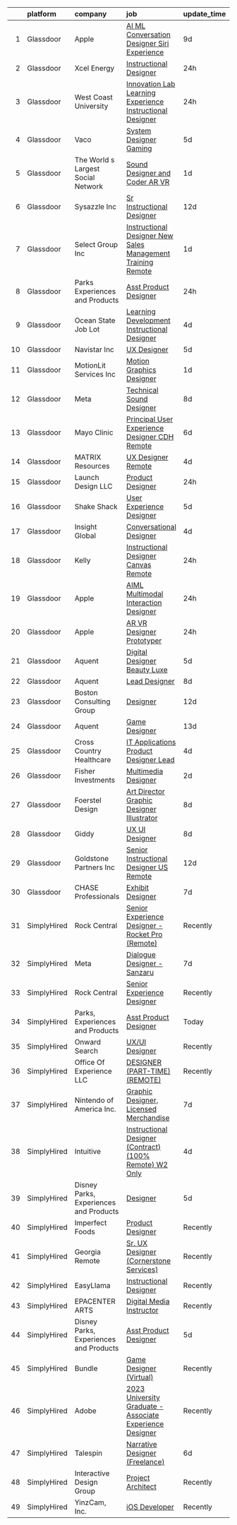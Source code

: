 

|    | platform    | company                                | job                                                                                                                                                                                                                                                                                                                                                                                                                                                                                                                                                                                                                                                                                                                                                                                                                                                                                                                                                                                                                                                                                                                                                                                                                                                                                                                                                                                                                                                                                                                                                                                           | update_time   | location            |
|---:|:------------|:---------------------------------------|:----------------------------------------------------------------------------------------------------------------------------------------------------------------------------------------------------------------------------------------------------------------------------------------------------------------------------------------------------------------------------------------------------------------------------------------------------------------------------------------------------------------------------------------------------------------------------------------------------------------------------------------------------------------------------------------------------------------------------------------------------------------------------------------------------------------------------------------------------------------------------------------------------------------------------------------------------------------------------------------------------------------------------------------------------------------------------------------------------------------------------------------------------------------------------------------------------------------------------------------------------------------------------------------------------------------------------------------------------------------------------------------------------------------------------------------------------------------------------------------------------------------------------------------------------------------------------------------------|:--------------|:--------------------|
|  1 | Glassdoor   | Apple                                  | [AI ML Conversation Designer  Siri Experience](https://www.glassdoor.com/partner/jobListing.htm?pos=119&ao=1110586&s=58&guid=0000018316d6555b9a3a21767c3c5538&src=GD_JOB_AD&t=SR&vt=w&cs=1_594a75a1&cb=1662535489243&jobListingId=1008098776139&cpc=654405A9B1E0A9F5&jrtk=3-0-1gcbdclc0k6dr801-1gcbdclchi7n3800-a14395d4e680b9ff--6NYlbfkN0BvKrLyj5gPmtZO9T8euul8TCxuuKNOtzRJOomxnwSEodTz2Bc-sPZlt2Zgji_QUXH1rdkG-dODt4afCFV-6QEdttvCCxJtH-S0s3v-arsvjPItSq84BUozZdsHkMESnK7VkUarz9NqbrMsSK6R5HWrGXBalbD1TWMglXLzMAVda6-NwWHXXTbd-Aaj6HTqri9sgcksP2DEIj2OLsLeEFbeYT2S9hGztmr65GtkGU0K1azqKbTUONKiq3Isv3GoBBBvSX0Loo7W433hu77dPGrjnVgm096KilLzybOVeCe5po__nuuAoCxWyAzvHybnA4eAoUY5A1u1P7d4izEcUshB1CFHylFVm5cRQNVSS-13_InH9WLG2imLpcfSZwO4Q5YOCYEdramoHXPikWyk0muCz9XD57TeL4UUVR_nufBG351PAi-dcUvd29IVpH3OFeYBLpAPl_jf7DkqZQjucF4NFaS99s5I60nf49uF1ZotQ8HGyOjEjvhfxw9kVB9uV4qP0-VsAojWOIRD8C3Z8c2A0gwQUYKeVIAmIJC_DdDp5q7fX3S0GH9z429qfrnimkdi9sC7G4ojIrz_snvEfOjlbQmbv5Tk0pBrDx-gTI-rEM-Kdnybcp85h9M1D8G9G3GXKaU89IsvNcYE7dE95cj8lmOKPX01VQAylCWwhzveyIS_J5UF_kP0_LKN1BLcvJwVAD7wrKcSnkeOZZpgmA5QiDqhrENjt4IyDN71GG_cszd30VCmJozCWlH-iMbNL1Dl5tyK2zE6IYsCjKmNA6VdMEQ83UMroto9_yJLPRj78Q0dWl7MKd1wC3kjE3k_7IEYJOhRigBISDLR1DE1v5bnxrTB0DD5KHYUAkB3MPc3g5evJ-YjFtJ2qqyeT9CR1ck9W31B0TkI9H94SB6SF8cLIie0gb6fb_tLV3cnJD6ZZJS7W5A40FIy2_3cLerQl7s7uVALwhYddjjT0dd0TUvrVWl4T9K03RA%3D)                                                                                                                                                                                                              | 9d            | Cupertino, CA       |
|  2 | Glassdoor   | Xcel Energy                            | [Instructional Designer](https://www.glassdoor.com/partner/jobListing.htm?pos=103&ao=1110586&s=58&guid=0000018316d6555b9a3a21767c3c5538&src=GD_JOB_AD&t=SR&vt=w&cs=1_40ba5b07&cb=1662535489241&jobListingId=1008121554626&cpc=71D4EE06E32D485A&jrtk=3-0-1gcbdclc0k6dr801-1gcbdclchi7n3800-6333e8220acdd374--6NYlbfkN0B-1D-e_ZYujhNkNlYyaLjJ6FcVQ233icvY0YU3o2VnplwYKKdLer6igUsC2PaWrJPGyVJ0hMpvxsCz7i3y_CDtV-M2uuA-cA_Dh0EY74z-dPhD4n3Gm4srnHtg7Pr-InUN8Gur-68UFzJVsqZ_z4zWZjrqIkD9JSsuinftoTRme8kHd9RqKci4ZADcHH4lK2I-En0P-5lN_lkxviNggcqctSAA9L87NeiE4Ys9L7J8fa8ysMRTdvL8MH9zx3GL0Fr6zOkaJM3762g_MwuX6IskauW__Vap05XgXAykBukV4k43CX1jQ-sOe1rbxlpdY4fSfmR49I1z6T2UZHFeXRq2FKkD7PR_eQ02FdRN6HcKzJvCTgnjJkho5ZlMmE85pd4a1Pt_-qWRCCR7fllKJ5gs1gZVhcO8QOblpMghGWWPTGlD-eiPppfFc5Ta_1sWPBjxcZLUjBe3WC9IogOb3xKQoIm96BvTPEhMTRUhf_3BmLgGne3DogAxT2A_uWBXikdTKCKBAQIWF-EqP8GtHbH2PfIf9U8oKXjH4wdBgKLL6cTWG9gG54MtPWTj0ffKuMLcPXUp9mYRSYtvVSJZF74AY4gDwXFK8g93FtX-djBzkQ%3D%3D)                                                                                                                                                                                                                                                                                                                                                                                                                                                                                                                                                                                                                      | 24h           | Denver, CO          |
|  3 | Glassdoor   | West Coast University                  | [Innovation Lab Learning Experience Instructional Designer](https://www.glassdoor.com/partner/jobListing.htm?pos=121&ao=1110586&s=58&guid=0000018316d6555b9a3a21767c3c5538&src=GD_JOB_AD&t=SR&vt=w&cs=1_3cc8e240&cb=1662535489243&jobListingId=1008120591499&cpc=C4A69CCDBB3B9599&jrtk=3-0-1gcbdclc0k6dr801-1gcbdclchi7n3800-7314ac5d3ce86950--6NYlbfkN0BQIl4QzXBPvhmhYBxy0zGrOX0NBriyOPqUn7d938tcqDh1z1FM8bvsB7no6z3w-Z00bE5Y7F0roAVkodRaAdPMmQclAWhvxLy1-L13bR3wT2-S1yJ6Kec250LCRTVucHYvlXHP51rmKOJM3ALXFUB7V6vsnfsDoNE02JZtvMj4g2-FhNx_49PNmorl1-hAORhPQQfsyPjYSPluUDU49aIQTkoZvXiyvxA8OZRzpKtbVyswRIhVbz9OJr_s60XSX4rzSSeM2oSEpniCrf_7yuR3XTpYLVQBIwvdJHHo58WuqkZfm20EJd9YHPbQs73G9jOyx83MS0D3bCg4lHSWpmQn0OkOgZU_W-G9lRbZ9omaSAF3Udmq_RcIOjTeUTLhQTCFeGGpLNdCPvYSKAC8jv71J9ZlsEG57NXExuK7YSMLGoqVViS8Nvwj)                                                                                                                                                                                                                                                                                                                                                                                                                                                                                                                                                                                                                                                                                                                                                                               | 24h           | Irvine, CA          |
|  4 | Glassdoor   | Vaco                                   | [System Designer  Gaming](https://www.glassdoor.com/partner/jobListing.htm?pos=127&ao=1110586&s=58&guid=0000018316d6555b9a3a21767c3c5538&src=GD_JOB_AD&t=SR&vt=w&ea=1&cs=1_18cb8ca3&cb=1662535489244&jobListingId=1008110168654&cpc=334ABAF5D42DC775&jrtk=3-0-1gcbdclc0k6dr801-1gcbdclchi7n3800-1418fff10eaba24e--6NYlbfkN0D_sybMACCpf9B-677oK5j6rPldVB6BlrVvFjO_o-GJZbzuF-qh4PxErFUqfUsv_6txMq4qO4BF59x5OmmMqWBq2eMsQXzcbwuDv4advwF3gy-ueN0P2coOBG7i_TS-t2iXgGBrt8G5EfCtWuwRTcokAON6i8sx_EwdBREiOyTbx-vIBsTyCyzcNVe9O9SFQTnFwNm2A5HDMFdIYJkmWEjqsacwuLGRyDGGvfRtPHFfTkEm69syRg0al0kAqqvTFFh0ddbvtUj-NLAU4NbYVcc9LtUCKm9JRFqqED-NOFbPPXio0wu8PogPJBxrHYcCsaTZsTLbcrrR7ApGzfY8TFeJCBQbyxIO4NuqMFEJqZxSaf1BrHTeRuMXkw0xGO0Sx6mvebYBCa6EcIj9b4a85bWdSjHbMntxTJlmkfpG-8yVI6yf1H6oz9JfuDRZ6O1O-nBgjMhH2-TXIU5wj-sCxra7haLvjbm-HlU1Nk6n_Q2z2D2r5puIyEO3l2m5XjEijrZ3Rw49IiBmJMF34Dtp4njfy-IP5kZO80_X4ULj12UFFA%3D%3D)                                                                                                                                                                                                                                                                                                                                                                                                                                                                                                                                                                                                                                                                                | 5d            | Los Angeles, CA     |
|  5 | Glassdoor   | The World s Largest Social Network     | [Sound Designer and Coder  AR VR ](https://www.glassdoor.com/partner/jobListing.htm?pos=118&ao=1110586&s=58&guid=0000018316d6555b9a3a21767c3c5538&src=GD_JOB_AD&t=SR&vt=w&ea=1&cs=1_b49f494d&cb=1662535489243&jobListingId=1008119621941&cpc=45DC3EB807283E85&jrtk=3-0-1gcbdclc0k6dr801-1gcbdclchi7n3800-97b6198ac52fb9a4--6NYlbfkN0DSgjPPcnEdvoK3uuxfISLALE6pB1FR7YSHOr_tSg5_QGIhoz_2VqUepdcKLBLI_zSAkyoPLr8SW9jKLGmRQkwVgJvvcVjvyLqREgaKXoyKtN4Qkdnb9RoqlmNTkUiIqjS6ZLx8_S04r_bTGg39A2jPR4tTA0k_i-BdKVA80t5MY-C1q25rzW84WT1m3GeMqeich8FXMW3xkBHB_EVHI1XeRkBQlVR_3ILXBlIcDKFS8EwTWQXaiEEtM0LZW6eS35jk_SXo2M66dxXg1QYnICpANHLy_hGI837Gey51hkNYvWZ1CEh4nFXoyqStygfLCm1vHPTIfy7-2w4u4-LvNFCNXfON4t1EHv9hzavn8OZQgf6TBkQJLFILBvT26cJ9pV4rTW_x_DJcOExMAyZlyQVgqjdW7QM_QdQv8kU1EJM5Ke3mMF-lfQrLExdtzqaD7zRtTGUOht9c_QST_tJyuOQPp8BSk5oy6_rSjYJPgEkRbtPkTror6w4WWjH_zFccf9P-7itOn5KXf8fN1C7Yt-FWBNRnwzYijRTY4aLTtJtMwxhGr3XVGXkOzVi9zJIWWKSf9JFrxyG2_1YwLAY7ckl_3EZd5J84fqM%3D)                                                                                                                                                                                                                                                                                                                                                                                                                                                                                                                                                                                                                     | 1d            | Los Angeles, CA     |
|  6 | Glassdoor   | Sysazzle Inc                           | [Sr  Instructional Designer](https://www.glassdoor.com/partner/jobListing.htm?pos=123&ao=1110586&s=58&guid=0000018316d6555b9a3a21767c3c5538&src=GD_JOB_AD&t=SR&vt=w&ea=1&cs=1_3cffdeac&cb=1662535489244&jobListingId=1008094371868&cpc=2CAED5C921A5F994&jrtk=3-0-1gcbdclc0k6dr801-1gcbdclchi7n3800-d1e30eb564645d32--6NYlbfkN0BHmuOUQiGxZlIboXRCrnOB1bk0QkSGbGX7yxzhgRysNhglpeekY3X1wDa7BzirfJIE-XZI96pT4vsCDo_PwVhCrQa8H_dn6HuGc3dI6Au5lFOBOQnw88rRufmRln1Uzxma7VZhtrwMd6uMTKFJi1s8KhsbQhyj9AFtzXfcqHMAkMfzRW14V10xerNyCpWVtNw3rhFZnZ1sDCb9pjCxpMO-C849WdLAUJ9hU7QsF3fjb7QMUpthqaGs-I5wrxLegw7JsuNGo5-3On2B_IZ9gf8iIoZCvFaMyFOkQpp4R3xUzbyBXhW4lEM5I6xEmCOunmZW7jgchXBdBsxh3_K6tXMbtP4WiHHOaAIdQWC-GWNjkB-UGIGiE2-zRmMLEX01OvdtZnUQc2oDUDdboDPyp9NGgfHtKqrN3AEJqr1bdM9PCy6unqqU98d1U23qkEqBryRftXNQpYcl5DNlduPY8oPpLsiXuNQ3NZ1WYsJF_V1H42g2cXK_4TUhSmJGdDfvCzQ%3D)                                                                                                                                                                                                                                                                                                                                                                                                                                                                                                                                                                                                                                                                                                                           | 12d           | Remote              |
|  7 | Glassdoor   | Select Group Inc                       | [Instructional Designer  New Sales Management Training     Remote](https://www.glassdoor.com/partner/jobListing.htm?pos=126&ao=1110586&s=58&guid=0000018316d6555b9a3a21767c3c5538&src=GD_JOB_AD&t=SR&vt=w&ea=1&cs=1_5216f692&cb=1662535489244&jobListingId=1008118622768&cpc=FB7E4A1762AE5BEC&jrtk=3-0-1gcbdclc0k6dr801-1gcbdclchi7n3800-327537d9275547d8--6NYlbfkN0Bcn-ADAbRvyrq3DH3YqD1gQOSfU_zTPvvfh0XXiz3pBAa41gXbEVBKQgVaXyt5edLcCIfZ2RTGNXRAVg8ky04hjxRgqcViDs35t_4SSyLvCcua5doAZf3RdQJ_2l7jY5u8o0jWwYgvj08c468uMhsIJq1tkyRLRAxetr35n4fHbtNJZ9tYvhL1bYjR5ewjq3HQuTjrOy1sS-KC5xuRPKoFNV12MXPP93eFYcQi8oKipNRAitdeJrjyog_0EFFeK12GAmwxc2tPcJT9169mUkudCAwyaTCXjQlDlbjkvRxFQjs1rpN-Ivw73nmjnZKem66Yqtoj7AVRq4Qw_pVJ1uxwdunmmK2QkTbDFDiyrJqvCQ5ORrmLejebdeWRZ4oOV-nQdjCLg2NzoW-6_eTXXyglckHYBd1AZ1x64bkcytrAndbne67Df5-dD6CJcWQYmnOyygPYMD2-NecHydfZbjeBdnxc8eCeGzfcJXL69_RxOz9lahX7sMHViszTCk5nAbF7JtnnBM9Xf2RIXdoGkdWC)                                                                                                                                                                                                                                                                                                                                                                                                                                                                                                                                                                                                                                                                   | 1d            | White Plains, NY    |
|  8 | Glassdoor   | Parks  Experiences and Products        | [Asst Product Designer](https://www.glassdoor.com/partner/jobListing.htm?pos=104&ao=1110586&s=58&guid=0000018316d6555b9a3a21767c3c5538&src=GD_JOB_AD&t=SR&vt=w&cs=1_052ea216&cb=1662535489241&jobListingId=1008122086065&cpc=2F9DD8B511C89582&jrtk=3-0-1gcbdclc0k6dr801-1gcbdclchi7n3800-ac420bf884840260--6NYlbfkN0DAFTyt7pbDCC2JPO79CSdi1dIb81yjczP5qsKcZIxgiRd1qisRd4re16D_VG3-wzVqh2lRStIe5_1xT0BALLkKh_WHUTYsqBgM6DEVjky1jVC5H2d6bC4bgv5WOlVuoMuRHRO-FvwCHmLvo3mI0pyyaD8HYkOTUS_4z5t0NOJXgJ1WBa25JLZRCL9bbTPMdkzdKzfrz7yHkniVYXfrturbZEwXuG2LtqEkScC7bP-3FqjB1zvtZhK9DReeSrphQ3g9CJ65sSanqXh7Lh4kJ4TpWJmlU0y1w_Wt9nUPc8jlK3uZkxKg6AtDjKBYt5D4UPUtfhcWUkHqwvm5ixu6RHed5T9guQ-wSTB6Glt6n4xRX0zQKqt20uMDsIoFE4p3AOdW-cNnwmx-OK-14lmxO_FQhpAJsXaNoQ9Sbl0aZFkDnR0Mr4cD9p6B)                                                                                                                                                                                                                                                                                                                                                                                                                                                                                                                                                                                                                                                                                                                                                                                                                   | 24h           | Kissimmee, FL       |
|  9 | Glassdoor   | Ocean State Job Lot                    | [Learning   Development Instructional Designer](https://www.glassdoor.com/partner/jobListing.htm?pos=117&ao=1110586&s=58&guid=0000018316d6555b9a3a21767c3c5538&src=GD_JOB_AD&t=SR&vt=w&cs=1_d17d2ebf&cb=1662535489243&jobListingId=1008114081982&cpc=C891152315FA1AD8&jrtk=3-0-1gcbdclc0k6dr801-1gcbdclchi7n3800-5676d47181eb129c--6NYlbfkN0AFAO3oMA2ubIizZZGzB656SCzmT4-qKRsQ6Q2U297Z1DjI7LKy4pjabDjaCkqI4Tbs_IwgaDoLMHDc9ciWHS0rHcPNH6vJXMPNWz7gSAXJTWXNX7NarBV4hmXWsewOCMuhz9aun2AeC3TVMxjJPwZ1mP-i1OtTlgCmK0NMlMKYBmpdAJHtFepOjTYPP1OKMIS75FtjvYL2wMcoVmVLi3JqBHaSW3Ol3HgdK2FCq-xWo6Y_6GrS5QC-cpgaLfvmC8FRgLImqb2lUI4oIbTzoHnXxVY9YqRwFaPdgzO6oTai3ae905I2sazvbL9KH6wmTrTE0kYTntopV1Zcs2G0YJsc0oEWNN4qnbDa2ihfvG6U3SvGOWww6WGAcG-QgbIh3fxrI0D03xaj-548RXrjBcZHWdSc5LJyCX9KKvX_F65G6DXkKpMeF5NWEqsCmt_0iYsm15ZqlfL2FtbSoNMhpugguLeyu4KdlwsiVC6ZdVE3-nbUd10Z6MPdw57V-HpAKDGSifYoe8HeiJZF6ynxlLF8BsYFGSTVQj6QvWZeixq5FYUGaSROjZhEW1zhDxRYRcUk0UxmiTbZFCJCmdQSFmtpkdymU7oeNUv1JB8Z5WMPLdktw5goB_MEk_mtKZZO5neOchQQShMfrLRjKyk05-FCjxNgB81cR3Q%3D)                                                                                                                                                                                                                                                                                                                                                                                                                                                                                                                                             | 4d            | North Kingstown, RI |
| 10 | Glassdoor   | Navistar  Inc                          | [UX Designer](https://www.glassdoor.com/partner/jobListing.htm?pos=114&ao=1110586&s=58&guid=0000018316d6555b9a3a21767c3c5538&src=GD_JOB_AD&t=SR&vt=w&cs=1_bf0e32e8&cb=1662535489242&jobListingId=1008109657234&cpc=D2F1DE17EE1F43B9&jrtk=3-0-1gcbdclc0k6dr801-1gcbdclchi7n3800-c03e3d61d62ddb2e--6NYlbfkN0AKaw8O8HtsTpjEdZ8TD4sRoCQOMb8M-nU-vU3s0gcF0r3-yfGCd4qXtRpKh7pLIDIM_WGHspAbEH7Mm-DXOvseaNDbhboO7HxJY1x0-N-IbXp-gm6-_pBopNgxhFLiAEmGTaW3dCXraLD4_5OAFLHz5MDSqZ_FULqBuWoohxZw04tAZFDJEYFd9Z8NOZnBblnhV_hmXB1Fk-LmuptOD5VlkErZtjqJcFN_XE82S9MbWp_dtgSgKyFBmmZR2SK-nOFs4_s2tjq5rSbORz46G83HYi3aRZuflkiye3S5pvehgWLzBI5WNy5S8FP8_rXohA5plFqy3lEeeMbcMCphjO3wxB9iuUstF37gAvv6XhReEkVKcSqK5m4MYpjg7q_R_dGCbPbSTaISrJydWE0JBUx9yk1OYcxBcysrVECASplLwRBm5cyDmpS-ldFh5ARdmpTAXfO_3G9686TcvDcvFa723KEDtv2ZVQiwuj5xXkfsmNyRLo-RIUhVLi3OwlPlDssSGykqwJRhZYWXEbKC8FDeeUVTzZffQJoGRYa8xF8YLyBJvSo1Ip7rnDDyHFKDQ-Amg_8uoMGdlpcnijvPbTwA07Uylcc-oVj1aPoz1Xs9Sr-tVrATG5r4Ca_sY12bChszGV-q8B77NW2yUP8jXgYx5-WMP8wrQMvqZdH_1jQ6p1G0Ysb7NXU_qaX3tt3HO5pFLxokYc80kRZLWIYRRz06)                                                                                                                                                                                                                                                                                                                                                                                                                                                                                                                             | 5d            | Lisle, IL           |
| 11 | Glassdoor   | MotionLit Services Inc                 | [Motion Graphics Designer](https://www.glassdoor.com/partner/jobListing.htm?pos=113&ao=1110586&s=58&guid=0000018316d6555b9a3a21767c3c5538&src=GD_JOB_AD&t=SR&vt=w&ea=1&cs=1_63f02f71&cb=1662535489242&jobListingId=1008118834915&cpc=26740BCDE5E48596&jrtk=3-0-1gcbdclc0k6dr801-1gcbdclchi7n3800-7e2b2005b4934422--6NYlbfkN0BxZ_fTHDykBT8bkyaW_nA86bNyNWonFLhpBkGzLq216VBtLMhqdqV6QnhSB4zcIGHIAHqXQZGubJ2IzJVab5JqN6RACrqXzb19SK4kqbvukQlxo0bZfeE0GOj3lSMcX7igfUmKOc35E5nOcr1UxhRr9nWxwlYrEW45htMnz26t4oyRujYt6x10zrsBG62W09Ee3xqgtClhU10nc_IaDjFJwXjYkJK6_Dr5d-vsukn0t1by_j341x__-M8acZhGK95SP32uHzdbU1oXpL1k-Xt5pIUcGQEB8dh-xWYJ_D-d-UMRZ8R-ygJIAqEWQ9o1nHLAlOb_os25T2DbDaeVRIbXgx7lbNfxSAzcELe0Hqytofh2Ry6ncJTQ0X4F7UjOLbsjom6g0UEtOiQ-AC8VukUrdF5q13eTvV5FRymlj015880nXJmnB_wv8bvJ9Yh5SyAhYMdATw5e7xKV-ReRoxr49N8_uX5G2GKG3lOsgG4xn1OVv-dRuqZ0aPpHh6CKTV4%3D)                                                                                                                                                                                                                                                                                                                                                                                                                                                                                                                                                                                                                                                                                                                             | 1d            | Remote              |
| 12 | Glassdoor   | Meta                                   | [Technical Sound Designer](https://www.glassdoor.com/partner/jobListing.htm?pos=111&ao=1110586&s=58&guid=0000018316d6555b9a3a21767c3c5538&src=GD_JOB_AD&t=SR&vt=w&cs=1_d0a44e07&cb=1662535489242&jobListingId=1008102577905&cpc=4F748F1840550ABC&jrtk=3-0-1gcbdclc0k6dr801-1gcbdclchi7n3800-43ee8e8957f197b7--6NYlbfkN0DYl4UJW4r1Vl7FEn6T9F-rD9lpC-0oMJVSiWjK_MGUd8e8cHXcpv6KPyjLHZEfqkWRCwULr6X75ieJARrAKqgWzisG7J3CWnOtR8MXVg9h6RHVQw8LxsUXbtRHyQGBkIiZRs1E6q1KlzilZzbDkEbl4cSfOYHD8WJrsx4Oe5zq0efzKGC4tT9j4LIwYr4PYn5NjV4YGU46WtIG1s7UsqsxnWyowgghBIZrATXVqRLpajkUpMGqtW8hZhUVLP5AqfkDHZVWmvhOBTXV8Y0OlvAsxo5SujHniE3WhNJMDWIWvvRzjKR5h9LLBRh64LEPh5xg74VZ7TbwsM_iZgKktcefrlxnAqESQAKXZKqMDFbAiUyLm_uviEYLS_Yp9-suvkyBW-saf9ACyHQcYUUjC5YKPs2z5mBk2Aetsy2VSKgbw9aN-duPhUnn9Px0AwyjbYXCv50KhDkRYdC6aaFrCuLTqjShAXvGtkhih4WKML6UXKEXnb4pmCbKT9cHXP1mNytvXkB-uCHJntGKCLkd2qR3VLWllPVTV2Krp4z_eFA_dNvMb3YmuakFMxfBcu0dIFI1PePTohgcu3_k_Xzpke1fh4PNA5V14_FeqkXWYws4m9Ucc5UDlf9VlUydniW1YdL8tCQPsaWNXgaUq6Die0gsPIcdnUytuqLGJN2Si6Qms69K0JDfYjnZmboiIAolThHeaDYpmrv69eFQDvE0ydbB_fiV--7wr7OvY5NUvYqrJsToTkKgXxjzChl8jhmq9jLbAYpbwFr6CDzx9RaARvRvAWdvcr0biygg67qMmx02Sky_p9ok2oDF-0vAxPqaoLwQjTH3lbbROhaTZxDq8UzLad5rtUdyFe-vgaZXQRECrE2rUNvqxmP1uSDthf0MXDCJBOZ_Rq3J7EOvUVSIp0sr_YCschQGZH6_KJDlsc6QE4egmF-tSfEzQBLd8ctmL2NhzYXAu9IdDqVIQbI1UhGIZA74kR-WB3y_PnD9KAjHx1OKfQ5yRkJqlMoCUc8qtbzpAdhqiZcIegkaTEperDARiFZ5etXn80M1UA7DohpRZn92fwRKeY7Z0v-rZ7t9vKs%3D)                                                                                                                                  | 8d            | Remote              |
| 13 | Glassdoor   | Mayo Clinic                            | [Principal User Experience Designer   CDH   Remote](https://www.glassdoor.com/partner/jobListing.htm?pos=112&ao=1110586&s=58&guid=0000018316d6555b9a3a21767c3c5538&src=GD_JOB_AD&t=SR&vt=w&cs=1_b97faaac&cb=1662535489242&jobListingId=1008105532992&cpc=0C139D4CAD5A6DB2&jrtk=3-0-1gcbdclc0k6dr801-1gcbdclchi7n3800-722971a95f8cccaf--6NYlbfkN0DAEceP-M7Shj5_gfKRzkCBllP1lnjH5WM5gyIsLK1tG5I7LeeaiVBc2NmkugE2pFB8AvnYv6INl6VpgY7YQrX7ccsZTDO2vHEKWGkOiJVjpdEpk0qVXM2_Md517QauaH1F_ZoauYafTgy16GdFf2W1fhRuqKiIflxNTxErnC6o-O-c9OFZug4nJGEEy4VSh5WSlry6M48EvvuKQF5KmvGzJYRv7W_6q5nnzPntlUI3gcbvY87tvlxa6NRamfrA1vaMzptAlw30RiuG7clEhXwKMw2r-WehIBkcQkD6UzGMzg8c2pG8UC1gffLswzEf2w_MeCy9wvbk8nCZ91XvRRTs9PkoXh9fXhKOXrc8AMabKVuTZO2-H49gq-3akuEZXvB36ULXVyn-YdSlh5siEbeImoq48Nhk52H2h_KfFE3Y11oEQyJHVUikLDDFLz5epobCMmdgcY4L0g%3D%3D)                                                                                                                                                                                                                                                                                                                                                                                                                                                                                                                                                                                                                                                                                                                                                           | 6d            | Jacksonville, FL    |
| 14 | Glassdoor   | MATRIX Resources                       | [UX Designer  Remote ](https://www.glassdoor.com/partner/jobListing.htm?pos=130&ao=1110586&s=58&guid=0000018316d6555b9a3a21767c3c5538&src=GD_JOB_AD&t=SR&vt=w&ea=1&cs=1_e4d5f8b0&cb=1662535489244&jobListingId=1008114156930&cpc=8795CF9063CD573D&jrtk=3-0-1gcbdclc0k6dr801-1gcbdclchi7n3800-1acb59e05500209f--6NYlbfkN0De5ppvndiyxA0pMSLQzOe_j9Mra0KF_8EhxTxOKXtZIfhM20E97mGJJkld1Jz77JEq1fQtsCFRdJQ9Rf0H8e1jmjFQdWz8Hf65nTK4GbH1MNF7Fs41-ca5mlZLwuRa05NDJ-njNrgAST_k9O6k6nENNUJX_-5Q3bwT9_QkWXeT8am7ldsykCR5F2L4WuMH_MBMp5LYe5B5_6L--sPfGHU8zJ8e7C8r04smDjnyc59A8e105aTxJ7CroeyW5VbWq4yhOz6j4B_6CqfaJ3gxbJjeSc7IyhSTgQpHYoXFsB6f503-BFKnEy5pc0rUjSNWg27YKRC_yWJa-RmrM79doHGKBz8gWw13BuxYSkh8X7hoG4t8y82DdgoPOtogxC9Jt30wHprdtxYr-GpdtQRjhhfsCAOMdBUXqHEgb0xxsBlIeUcgwyhzWDVW1XuD3RYgvErU7nf46DUq-fJbhY9uDPrw1tVYm2y4FZU3Jt0uQs35nm4GF0qWBPGA9NQtLOhNCNAZR-eOGaYKioHMfNQgdw5D_ILNU2yRiCHJEsSnWVUV3Q%3D%3D)                                                                                                                                                                                                                                                                                                                                                                                                                                                                                                                                                                                                                                                                                   | 4d            | Tampa, FL           |
| 15 | Glassdoor   | Launch Design LLC                      | [Product Designer](https://www.glassdoor.com/partner/jobListing.htm?pos=102&ao=1110586&s=58&guid=0000018316d6555b9a3a21767c3c5538&src=GD_JOB_AD&t=SR&vt=w&ea=1&cs=1_22a6623b&cb=1662535489241&jobListingId=1008120876164&cpc=883DC43018083D9A&jrtk=3-0-1gcbdclc0k6dr801-1gcbdclchi7n3800-d03dc8071340b52d--6NYlbfkN0A4j-hCyzQryILAnUuiEg4wO0W5i5Cmr1cKLggF1attzsWLwnQvZ4tdWPYGMcq1Eeifn2UryBVUGEPnMP-yl0lwyn4RBh70Ko_oGxb34YHNRl-YvuMXKArdTJ5wZ91g36JLtz-vAk0rApwJHShUVTKAxW6K4LGntifZ1gQMvcXRPWNaeI1FdipAcKpvwQbtwtIAgdXeq3KFtnb4v5n-F9LwnuF1xKfuKLJvvEc0wRp_5E2z0NBNxdQ9fppTQuGaYb4EzbvjSVhElDsT2IMvnld9DrwveVuug-Qla6IOXc1tisydeKvswhobw0_nuQubzAPquwGbNuIHWGI11z33bm_xv_b8SD5jfSp0LY7A9peHG_koQGpH-BQd1Pv2xAB4sKQpUKZGcVHG6w0HNYzSVqfzUaRxWXo-fof14j97uOIF2lavcR4FwzrFvH63pPMOzs8m4N8yzf9rb9JF9rkEatxxNu1xCV9xmrO6Y9W2IHvroRGAC_kqmZYJdDTb95dRIAQ4MAlubMW4-DsTOCsQaSmW)                                                                                                                                                                                                                                                                                                                                                                                                                                                                                                                                                                                                                                                                                                                   | 24h           | Remote              |
| 16 | Glassdoor   | Shake Shack                            | [User Experience Designer](https://www.glassdoor.com/partner/jobListing.htm?pos=108&ao=1110586&s=58&guid=0000018316d6555b9a3a21767c3c5538&src=GD_JOB_AD&t=SR&vt=w&cs=1_714d3b10&cb=1662535489242&jobListingId=1008112459297&cpc=280AB1FAEDD8D536&jrtk=3-0-1gcbdclc0k6dr801-1gcbdclchi7n3800-caac90f295fe97f9--6NYlbfkN0AUow_dxMS_v80f0u0K9MxgQayua8bWJUgZcUej3_6JYYtfmhx5VHDKfESYDm4fPhlQ7751unAm1HOhjzl5UvewZP8ITksCLwZBKhs8NGWn9f9-pjmLSuoRRFVb-8QhQOvpytfWC1hs7A_RnM9Fm1_gX4iYMLbt36vMDuNvN-8L9qsp2qRnmGh8Uldh1EdkPqoM2VXabRwhvOREOgp_mM5ZIU9RZiSIQhXEDayLLvGARdSQcCvksHXVn4ziQ9RNV-PotuI2XPd55S_HGJDaZukalpPbfVflxV6rc1yCK5M0K8kxi3LLFPbQHrMk_XOex7J-_oRNwEByhXMyqXjZ0pZ-Fiih-F1S5IbWkF1pNZYjwG8zNQo3WjYiKoveVyK8198ui9RecCpuMuKeOFok3YK63cMid0PcaEBHFzPjE3lvBQk4_wFOi4yO4vnEPLRNa-DPuZzN1iUoLGdsCZnAqhyL3OO2pm6_qWvx4iUULPColxosIgfjULFijVHndKYK_OVZ5V9eAMLndkG82Z4EX_MhoUeJCZdwXVE4H_li69-SkodE0WbIH8ZMVPbhIl7nqnlumZ3-D0u9ZHhdjf8MgXzGjjNMSbMrXHxreSg_gZRGcFtXOVFW9-C2m4z4YmWv0zM7Oc0p3f5aBgLq4ZRMZuXqCTCbT3PGDvX9HjNPLT9AM_lCn1fmxX2KwFpXWwVxpOcmb0au9-JqU1gQHqGHTLsLf9LiEGA0EABQAgdGSrtdqLMXJ8pGXS_wnEiD6YS7pjxQc_Z2ham3PwqVvA3XnoMsLeecbvbZmrjgeq0DIBVlt9Vlytrh6eGlHFiUFXXzLWTg-EB7SyUdrGOG7jP4IboVKW69S6HF7RY9F2M4fBcYlaB-Srd5IrG0oYDcjZYpeKaDQVkMfyHP_g6Ph2HE_6lcwZVjI_FdTLaMegspvRFLzOv-0Jc8g6ljrEdbBoFBjokqqQtlTAKPWtV2w0hcZoTAnEikRu7xXT9qpgf5eYPg4A%3D%3D)                                                                                                                                                                                                                    | 5d            | New York, NY        |
| 17 | Glassdoor   | Insight Global                         | [Conversational Designer](https://www.glassdoor.com/partner/jobListing.htm?pos=107&ao=1110586&s=58&guid=0000018316d6555b9a3a21767c3c5538&src=GD_JOB_AD&t=SR&vt=w&cs=1_b120d2b3&cb=1662535489245&jobListingId=1008114774148&cpc=82ABD2B5CEB98952&jrtk=3-0-1gcbdclc0k6dr801-1gcbdclchi7n3800-b61bc6c261084529--6NYlbfkN0BKkHZu3wF05EeDimN_p6sYpKCMArvwa95YdH7UpkaBCqc7l59Erwqc4yQsGO85_EIuwqodfAZABtI2ksbhZr_ziCZ8tTmOdVnHX212CrhuhNdfpbjbVyi4xgioAL4DJI861aZQ3VHtfyw4EyC1liMAbspArNi9BbBgYcakdxtPQD1WAtNZ7FsHP-LSzdZ1-M9ZIG0WLOjlKmgUy_BlhGWRddzrcQPxzqzP3MrqxQEmlM7_jpN2pQLw7KFfgGb5w2FaOZUIPqEmrTDxdotTohjYO5dj3fbH8Fn0Sp2L7Arp3nULeVGGz8jEZITShGN9qN7jdzM3asrdRO1Zfvqzfv2PoS-YQLQxbYGAqN7shHbU8EqfrjyoEVwwV9JnPgSFjh4x5rtuLTux5UaB3Q_67PLdH7L7ffw83ZjrZcnE0xJ6hUfuj2ONSW82RxKUabU9APqShW6m2atPjv8IzJGiYLEe5WE_Yv6FfKFbikIPYcZBfdJ8wdIijxy7)                                                                                                                                                                                                                                                                                                                                                                                                                                                                                                                                                                                                                                                                                                                                                 | 4d            | San Jose, CA        |
| 18 | Glassdoor   | Kelly                                  | [Instructional Designer  Canvas   Remote](https://www.glassdoor.com/partner/jobListing.htm?pos=105&ao=1110586&s=58&guid=0000018316d6555b9a3a21767c3c5538&src=GD_JOB_AD&t=SR&vt=w&cs=1_62aacd84&cb=1662535489241&jobListingId=1008121358056&cpc=7E69D0A57279CD4B&jrtk=3-0-1gcbdclc0k6dr801-1gcbdclchi7n3800-02c098782dc29953--6NYlbfkN0D6qFSVCaa8tXn-rJ3OcXif2lPyFmwsE2iZBGE4YLg1gz3DzxANTQL26tb-SQ4b-KD8DZlw6cVjpgPwQuYGSyrWywrCMZ3fmQdSYxYb7AzaPYEIjuOW2E0LFUE_jWBel-GOI0tUsLiCWpTTAjy9tfnnrL2wRVLQqKAe-qX8TfjD1FMHXSeDoqgV4CU4TBWMykAmYRVaqq9jbIyESKuwELhXZtZpdVFfTFZTwAXTYAYmTbTsimKpSQ7XWsBqUKHopk7rPIbnOkImM7XzzXI8JvCH-a5oe7BLyy-jVUNcc31iyjhXNmPDebB8HozXVODwnmHZzJSB1t0RF3eFWd8f9eBwhShT2h8piEXhB-0hcDgdT1KAhMIWa75gnvAcSF3UM2dmXeW26KLqKCO9LBMYi36z01d2PHw0CDsd2GcdZxj6fAejlu4bZBl0jnXmqwy6A_plyuqwbw3lURi6oqMC43ZRaddm2bOglQW4twWPjsTDckTnud-Ck0Ws9fis51dec9HE-HZWuDtalgH59QU5fET8JF2naReWE6IWY5PoBHs4HJWqmyMcABoah1N8LiruRa_IluMnFjOPlN5JSL-f7T5kvpBCkUu7A1qOruZu8jMVRk7Fb0IzogOeEoV1FATSCZfOOBKvKLyIBFzVysPeYCzI2moCDwskp4cgP7ECoN3zCSs0eQ-W9UVYvGoEPLZ44_LnzkdKlVy0nD50ihi3_6ZqAiDsfOqGKae8vr86akiWmOp1pJXujQ_jTd-3mCQKcaTy58_QBtmljYraogH43lJaEUiPx2OM7PxP5m_Pq4US_9u2pMe4-GEAgjgGaE91nLLU7VHG-k6I7DEfaaI009y-R7ZltF79TKZJ9eXRhBkFSXhwxDWz2me5Lou3r9Tg6O3CBVYRNm40sDptn6amPBoVLao6VTSDrgcjuqX_diswpwqMm_hiX2QXG_Z454CtiRa-oocBBwqEei6SkAmzpKdehB3PFUADgX08-LmnXnldM7UG1rOTY-JdKOg9WrTgsfQ4JaKd59wg5nlbp-wwf5oaU_OKvt28Zwi2ulSEI_A0Pfklt8PFxyNttjuw-M8BiKpN9MBsbzIrJS-odxpxE1Gt5beOoyJc9JBsE5eMhj0Pqfd3NvP2AIk6FFqPuVjIvMEKBiHfBSSlCi54cnso9ROF4kLd866vpKGfhS3D8YcV2qgR2W_uKH9a) | 24h           | Santa Cruz, CA      |
| 19 | Glassdoor   | Apple                                  | [AIML   Multimodal Interaction Designer](https://www.glassdoor.com/partner/jobListing.htm?pos=109&ao=1110586&s=58&guid=0000018316d6555b9a3a21767c3c5538&src=GD_JOB_AD&t=SR&vt=w&cs=1_a95bb35f&cb=1662535489242&jobListingId=1008121811210&cpc=F41FEAB56D215062&jrtk=3-0-1gcbdclc0k6dr801-1gcbdclchi7n3800-1095dba68b74189c--6NYlbfkN0BvKrLyj5gPmtZO9T8euul8TCxuuKNOtzRJOomxnwSEodTz2Bc-sPZlt2Zgji_QUXGAZeKDdtC_g0HprG3jzelsp13wkGM_4OzRUKVbL6Ij7CwN2PdKhI2WTOpVOyKfXR5ZLk2WGZy9uH5g4kTWsa2LP2wH9IVX2pEhIc78sQLOWKuRBHBjnoirD6DTn_t3Kogwu5RAg7RfyPp_yOn-vcQSghjhKmeujkbbxeNmKZJsPFJygbJk1dS8z2SyEzJof0FBSTuxvk-DsXAal6Zflu0HMljMBWH68Zuu8SgBiyvGn3W31IZIlKr6PfYraMzz2lCyP_PBx_dQcYy6kDMeH2s4zDb3i-mPg1B10VJ_tsX4TSFKBKjRupxBG4BnFOWIxplyo0f3soR6WrGmxPH0VjygHDFV88r2AS5hIOpAJ_lW4Lv6bIjCc-vDPwRsmYQSDT2poQ0usUhsbmaS3UYMnJu2EwSc0sFKAwMkKhri7TtEWhDbvrcUnffvhfr4H1K-mWCwUw3KEoWW49XOeztqkJhtQxvFAS3oZ2H8cBfOUm8iKVizbOZ4XlTpJNN-pJqobIaDcwA3pgp6x8N02Ojadt8FjPMwswRQIZj2CvrTNEdcA0N5efIJ-qlaOad3Q5jRaxi-dtc5UHRBC0kxZxCRfnUfXGWq6cAt8pLF3vUu_SABpg5iBfZ_BKBCKqwDGupbt7y7pFuIJalHWudB6DyfmF0H9SBQQOz0D13cT3jtat8iICwmNvTHErCS4PmBHZ71ko2TZOnIl0Isimf__XMusTyUYn0mU-OaFLL2x4QufSDN59rIHpwzBodBbfwbbZAzCiLl6stVHZvRGlsRw-d79w8zfsXjMRUkfDSHNM0Jo6EiFk48u5nMAEFCiFu7tjo2CwhFU-3xvOWG_ZzMPcGzXhfkLfBPiGMmBo_AO-3kiRcHML1gzC9G5IbQK7GN5xcx5NPhbyuPHRtsSgjBLAzO6-BI)                                                                                                                                                                                                                                  | 24h           | Cupertino, CA       |
| 20 | Glassdoor   | Apple                                  | [AR VR Designer Prototyper](https://www.glassdoor.com/partner/jobListing.htm?pos=110&ao=1110586&s=58&guid=0000018316d6555b9a3a21767c3c5538&src=GD_JOB_AD&t=SR&vt=w&cs=1_e011494f&cb=1662535489242&jobListingId=1008121811237&cpc=F41FEAB56D215062&jrtk=3-0-1gcbdclc0k6dr801-1gcbdclchi7n3800-25e1f6d6a4bbfa4f--6NYlbfkN0BvKrLyj5gPmtZO9T8euul8TCxuuKNOtzRJOomxnwSEodTz2Bc-sPZlbtkML8D-m4ot1-tb3wlQZoINxt8l3yD5ziewJbW1_hIKgA0ZyCIP3IrC6zmwJLk7y14gJD-b6wNSbRfdCdh1fmiIRJzvj7R9DKO1-OIy8qvvp6dLIJw2hHV5OR767AZssNuM0SqJEq_UCjwBKQqxdwpJG4dn0mlHsae8UWzJq3p3qjvPGY0rCSYcsKIL9Z2eIsV_HIt2VKqd1d7oT--HtLgobKUCyaTu2hMrN_N_Vl8xRPMGIZUMdTwz138PzJJDUDukGEs46c9CLLZzItBk72ZqzAh7nS8cgcTY8yI_X-gMeYPLG4fuCN94c06Nbz9NBiD6kX3FKGWdx9ve1KX8NwXfm6xMcIqtzKaX2YCzb6yoqy2-XohaQp-vmM8CIhqtSIbWrbDs2iFVKdmIGcmS6PRqWxZv7E3_si8x01Fy3BXloeSjcCuGrkEnPg6RyhdRbdHPFBrb3Z0FNHSDSzc_zSahi65c2xqqbbRpnhNjBVwlZd35nEJo2I7x4JQWnq-KnJo5DWpb4hERIZ2T9WKD2Zuoh4-08twsURK38cFRUfBLs0NRO3A7yzzpwWE3qNkBY6PAPeOHdE3GXU_X6bdAOjebtNi4NoPpKfEe6nQTXfIIezK3-7bl_J13NyyJr7Nb_bYCh5vqkwbgy3AQ429HUTav6LvHpUqSd0mHoIhRQdV1hUITG9Eg9lubuOpVVesZ0S684EjiOgtk9s9r57uYE-wUMF8-TAC1aN6140F-f8TJG-5I1LvVWIdjxorqrnQTbuqiRU5FwQWoup2KPJio3ZqCz_NGA32dj_tZpB3cOvnXR-cwCAHEE_mDYeY7Cc3924OpO_JFO1NsTY51q6isa436BsaMZ9uTJRlWw3q3nSflyZ6eHws_dgSAO3NPmoEU0qWMMj4HlxxzxRP70Jjp1g%3D%3D)                                                                                                                                                                                                                                                   | 24h           | Boulder, CO         |
| 21 | Glassdoor   | Aquent                                 | [Digital Designer  Beauty   Luxe ](https://www.glassdoor.com/partner/jobListing.htm?pos=128&ao=1110586&s=58&guid=0000018316d6555b9a3a21767c3c5538&src=GD_JOB_AD&t=SR&vt=w&cs=1_6fc7f46f&cb=1662535489244&jobListingId=1008111200520&cpc=3DB599BF2F4828F0&jrtk=3-0-1gcbdclc0k6dr801-1gcbdclchi7n3800-fcb4355b8ed34cd3--6NYlbfkN0DMrcEu7yrtATojKJA7cEzGQ3FdRGWLh0CZQInL4ECGI9gD0Wolx9R2v-Aex0-GK04p4AQNffdLJJ_bqnA7VAeNtoggp3-d8QtWp5Fq-1-YbpJHO-TejwviqAVeRHtUVvz6cNSlsFDVjXgymQjebsN1vMynbOc40DL9SocdZNqntxswpvclMGWbJzv_LP3W4QgvjYwmsThlH4NyAzFodgVkObqzPFNaht0I864gGv09orCj5w2lW63NdEFRXELz5D2aiNXV_HQhdMn8TFtSqu3TQ_SIGXfq5QTchAXVEBOPCV9ajeHfDibLlUHttlJIL9CvwrdQN5L_jO1iaBEX7wd-s6fdib12nKBlejr3DNpghcfMy73ELoyuqH8Kj42EC-8R1tleZfYbYG-wSbSorPbfogvA5iQTK8snHHzN8H8plk2dAh4PBv_Q_EhJWx6ICQmkhalre6PTFA%3D%3D)                                                                                                                                                                                                                                                                                                                                                                                                                                                                                                                                                                                                                                                                                                                                                                            | 5d            | New York, NY        |
| 22 | Glassdoor   | Aquent                                 | [Lead Designer](https://www.glassdoor.com/partner/jobListing.htm?pos=129&ao=1110586&s=58&guid=0000018316d6555b9a3a21767c3c5538&src=GD_JOB_AD&t=SR&vt=w&cs=1_dfe23f9a&cb=1662535489244&jobListingId=1008101920932&cpc=C4A69CCDBB3B9599&jrtk=3-0-1gcbdclc0k6dr801-1gcbdclchi7n3800-0d1ad9546f6bd13e--6NYlbfkN0DMrcEu7yrtATojKJA7cEzGQ3FdRGWLh0CZQInL4ECGI9gD0Wolx9R2EDT7B77c2cTECIRT7Xs8fiArGzmAFL62FLXmJ5gmxwUPMhu0khUQXIFXZNph6rmVBlY7uAp6w2cu5t4IAdEbsHLM8RPn5hZou8P2IZ_yjHzL8imKumRqKWdhXihAAms4zs4Srz1KP7bC7ffDh9fFbVUvYuQaBItnXMFj7oGU_vf8kH5teYR09a_mVGV8sqqqXQ4I3OjtRsd10Z1BvxZHPtIR_bUUhFutJXBTQ6Z1PDs9SoH5Wlc_3nRwekGzlIXaZEHMCPtB2A_jkkI1ia-kHAMOMRIABMeVUoHJxWp7fxcyafmNegMX_-_AGlxI-8Id_j95r8xDDcOFmTGspiKSSNA7HwlXLE6UAhRdCgyfItWeVM-GMqztAiSoyX8CPH2AvDT2Rn5qoINk7gp6qgFlGLOWlG60gVCE)                                                                                                                                                                                                                                                                                                                                                                                                                                                                                                                                                                                                                                                                                                                                                                                           | 8d            | Remote              |
| 23 | Glassdoor   | Boston Consulting Group                | [Designer](https://www.glassdoor.com/partner/jobListing.htm?pos=120&ao=1110586&s=58&guid=0000018316d6555b9a3a21767c3c5538&src=GD_JOB_AD&t=SR&vt=w&cs=1_22be2bf1&cb=1662535489243&jobListingId=1008094498307&cpc=1CBFC3E34E2A31FF&jrtk=3-0-1gcbdclc0k6dr801-1gcbdclchi7n3800-b2d47af7792b5ea6--6NYlbfkN0BRT_J8tESNZROimpc0WyD7EGfhllYDKcBPIyLxids1TT9pQqAOrF8Z6kFb4V1HumAKsd644Yofy5N609YocVXntmfJLld-lCjOPPs5XE4gqwtsZeUneJLpW4HVJ_LieQYP1jwbT8KqH5eKOe-AA3IzAJaI_X3vmSTXARSP2nuws83cTnukGA3L039aE75CX7jyqB2OLfNOmlvMGmXgxO5sohCxfWDCRnsNc0kum-Z2W0cdHJD_L51rbjlmW497dshY6Q7Od-bBTQBoFS8Vhky-QQhhhkCrcn0duoeUh_0zN6VLPH5Z0ngw9buNFL2SDAKZnoreK5gp5Kz_q83j-KEtsRj1uOOi95D8kj6QvEbSgbXA8hHD5lqc_H9XrN629MY73ry3_N3U_KI5Ke9tOG2XfU4IM31fbvjEa6-1VJ_y732dFd4HQlLwSNsKBilD8z6aRMylGsC3quQwWqUwZH0kWGgYEF6MAurBsfGL1bn7TKYFl1pGZ7jt)                                                                                                                                                                                                                                                                                                                                                                                                                                                                                                                                                                                                                                                                                                                                                                | 12d           | Atlanta, GA         |
| 24 | Glassdoor   | Aquent                                 | [Game Designer](https://www.glassdoor.com/partner/jobListing.htm?pos=125&ao=1110586&s=58&guid=0000018316d6555b9a3a21767c3c5538&src=GD_JOB_AD&t=SR&vt=w&cs=1_b7c43737&cb=1662535489244&jobListingId=1008091362421&cpc=C4A69CCDBB3B9599&jrtk=3-0-1gcbdclc0k6dr801-1gcbdclchi7n3800-3b8cfdd71f0d2f0e--6NYlbfkN0DMrcEu7yrtATojKJA7cEzGQ3FdRGWLh0CZQInL4ECGI9gD0Wolx9R2EDT7B77c2cRU1zW3HVZMZeGAOYVZBOqH_4lgXX5l9kbkb9irhCbVBq6YsU0vLTUYvSh1OUNHO93tZMxbICiVo7Af45F1C-oNj2G6v1j_C21ZJdMsp9erWe8hexlzYO9XKuut0VeD_wGF7RJvqGF8mjpkjkTzZOopshOKgv_LkHgNuCvhu_5ogu05jeoUFvsGpUWrUzyxdyNJkZB7pOpsyWjUJbfh312pEc0im5Zlzy7yI8H8xqWmjw09ojbhxpzQTp9I019Cx3t_dVkArRgOrtXbXwFeNti7a90Y8QMVoDMdlN886MPWd2-G61aJtZEK_w6pVBrlYgIiugsk5PTyn6uUla37QvDFKVZLAtclUFjTmN5VkvmAVhDzju2893AogeiNlFxFfHdgHGnefPiY8IUsl1nGQzj6)                                                                                                                                                                                                                                                                                                                                                                                                                                                                                                                                                                                                                                                                                                                                                                                           | 13d           | Remote              |
| 25 | Glassdoor   | Cross Country Healthcare               | [IT Applications   Product Designer Lead](https://www.glassdoor.com/partner/jobListing.htm?pos=124&ao=1110586&s=58&guid=0000018316d6555b9a3a21767c3c5538&src=GD_JOB_AD&t=SR&vt=w&ea=1&cs=1_9b44df2a&cb=1662535489244&jobListingId=1008114552179&cpc=9DC6E4D8324653EE&jrtk=3-0-1gcbdclc0k6dr801-1gcbdclchi7n3800-108c3df94b40ff39--6NYlbfkN0Be6fK7RMmYK38uf-fps0eBF6njtEWTNHoBSb30OYz0Y5vAtTZQR2Sh-h_BbAqw-3goe2bYfeunbRECfWqDcgyHmDi1xSNfDcmIaashJJ3Y2etdZlS3Cv5jovZMcw_NOMfwL23YSlZ6sCuVL2KGj_9zgHCZ4-VG7rQJ7H15ejW2XH5aiOPrOGLLRhGx7GSEDOWAc21PXROhnYTNI5nmxPyxGzjI9GQ3U3pPDKVdmnIw-zE4GivpEH8tw4ZOkRRkJiPzziNW9UGSXsY6Km8u2eFHlMgSc2COKauf54li1gUxt377RhYuwCFmEYLSnl0Q58ybt5qN5agWUwP29Y5Lm-GM7BdHPAnuBUaNREeGXuK03OERkqCrmfwyKNcPQma0EqNmkcp78N64v-UpjKor9JINfF0n86j9pAiAaiDuFbriDdRsG_lda65UbZVLkk9Y1bbFW8MAb7rrH3P044HLaOCallk0-pKB1OpnbXRhe5eRNjeLOtD6e8JvfTi8ZlLez8zifzsxjSF5lgYmaYh4veJxsLKaX0sekHnjyiPfUgYjCH8Rr2IO35rGJOw_WRSE2qU9wbTo71DHvjucqV-1LIYGdKZU-gQBqgp-PROidDZbf6wRL7nedwTfmvxPEoz9_qJPR3osSyzj8QJmAhgvFnW6vSA-CQGNg_c%3D)                                                                                                                                                                                                                                                                                                                                                                                                                                                                                                                                              | 4d            | Remote              |
| 26 | Glassdoor   | Fisher Investments                     | [Multimedia Designer](https://www.glassdoor.com/partner/jobListing.htm?pos=116&ao=1110586&s=58&guid=0000018316d6555b9a3a21767c3c5538&src=GD_JOB_AD&t=SR&vt=w&cs=1_e48de849&cb=1662535489243&jobListingId=1008117056492&cpc=FB7E4A1762AE5BEC&jrtk=3-0-1gcbdclc0k6dr801-1gcbdclchi7n3800-25377ab2bba5fc1f--6NYlbfkN0Bl3v-xNSUlX6M4P4y9QgmujL-lOT3HgqySKLBFYL1_9cuj82YyVgUSe3fY2j932n3YjRS2QBDFbfNZAdQSB_MIKolmnhhCPrFezyWPIFPp9LrqFgj5ZbXBlHFIJO0jB9AMyabnO9JKnobXiVwJN0zeBx8PUmNe4yyqljBaxVca7RYlxpvSinJwqSGLvHrOZcxLhKa9ytqKTcnyHkcR6mt2Ns_eCcAAy7j8hOl2bOHiOz43KEuni9-QZMTh_mmNDQrhfttCTS0fcHhw1lTGKYRTdR_4iz5WHySL5lGPFfA8ezsdAQVZaI-_WLtpSZEa350mO-cjpaBrPrjLSOyIQgyML5XjXCfCotGVSWrR5brNRBKsN3c_ovMPffoKwD8jzhp3tGxpthUB2H4iinMjGIKiSPfTgAiUqHKLkVXRy9f5jgrnjt7lJs98)                                                                                                                                                                                                                                                                                                                                                                                                                                                                                                                                                                                                                                                                                                                                                                                                                     | 2d            | Plano, TX           |
| 27 | Glassdoor   | Foerstel Design                        | [Art Director  Graphic Designer  Illustrator](https://www.glassdoor.com/partner/jobListing.htm?pos=106&ao=1110586&s=58&guid=0000018316d6555b9a3a21767c3c5538&src=GD_JOB_AD&t=SR&vt=w&ea=1&cs=1_95c74657&cb=1662535489242&jobListingId=1008101636559&cpc=2CAED5C921A5F994&jrtk=3-0-1gcbdclc0k6dr801-1gcbdclchi7n3800-e06af4f833a0341a--6NYlbfkN0DT5-Szw3YawDSxV9quIo6U-4hdX6FZTICsYskzhzvX7KXzmhQwmQ7cQAIyrChrJYXj5Nz0J77CwmGZWWhj7QO08MorwsFX6WpY-cjRAqd5c5YshXe7t8yi_cAMTx-RLQrWgDv1LNRN_XNQif3bP_uxOt5oqG5pBrUgjeQADqRiTFpifcwWwp0LQb4Tnfbyb-DGUWdd4GYbD68vZxrLqsnOUJ6edAY_HE6rVsnMZTt3CRpCgQVyb7jnV93wFZUWmqWepHHWTCsOOF7Q8O5nZ09LPeQ1ZDOmygzUjVvCJMvEZITti1wcbvlKgiI62qqEKSzWA73QREpKn1W30bZhPPr-oexy0k6xUUalf1qAXrOm4-4MQAxDFjQEYEEP12JcwksmlgFwCZCiCNcwqbxZVEJPgs4xQf9ZLuzh-zooBV0CO8IbLs7i_MaRrY7h17dFAKkholHo3enTpqN_umgZH8nDFuhq4GjPE6itieGwfphiqkxWlZiVJ2aNzAMu-7Nq4MMcFVgT-b56Yg8YYwYSvCOU)                                                                                                                                                                                                                                                                                                                                                                                                                                                                                                                                                                                                                                                                                        | 8d            | Remote              |
| 28 | Glassdoor   | Giddy                                  | [UX UI Designer](https://www.glassdoor.com/partner/jobListing.htm?pos=101&ao=1110586&s=58&guid=0000018316d6555b9a3a21767c3c5538&src=GD_JOB_AD&t=SR&vt=w&ea=1&cs=1_1a4541b1&cb=1662535489241&jobListingId=1008101638662&cpc=5B877AD962FD223B&jrtk=3-0-1gcbdclc0k6dr801-1gcbdclchi7n3800-549ce615b8e4cfc6--6NYlbfkN0Cd5ZvLdai7cR0fypH5_WiGezUQesq24dbKuF0ly35yaxRTBN3h8ZOqZeBDjXpkaxhI6SF03XZIGJq91S6n1pZO1FeGebSc3EYIZm3sYbdPIs_ykg_O7eQYPjcxQhaSuqnsoJDQ8P4jIGcmYD-5ZSVNBS4CeY1T2Df_xpRotJGt4_eWXYYSHXOxZ4wtmMbe0XMJZqYaXVYkrvRlEAGagRgrWxtfkzI3X0Zivx1bacwDboI1uZbX3tqdANpUFV-brY5rfpH2sZIvAPgmlZyLsFwcBR7ZcPMTyHekKexm_ld1k-757vmSHRdHz4oiyf_OwUoUBKk9us9dhnQKst5BtypjqSBXw70boowAzHR4hpj8-Aglf7ZENNk5f4ITQpH5jSuI5lz3DoiSL_1SA2ZbgFIVdiWIaoz1-ryzSN2J1kkxRuj_d9iMoEwOEDk1KKJ7FBcO4UH5tqxDI4wn1i3R9KMNsD2rweDJ4sTpK26e-xepFfDz2A-S_7-qfqp2cdvdd_E%3D)                                                                                                                                                                                                                                                                                                                                                                                                                                                                                                                                                                                                                                                                                                                                       | 8d            | Austin, TX          |
| 29 | Glassdoor   | Goldstone Partners  Inc                | [Senior Instructional Designer   US Remote](https://www.glassdoor.com/partner/jobListing.htm?pos=122&ao=1110586&s=58&guid=0000018316d6555b9a3a21767c3c5538&src=GD_JOB_AD&t=SR&vt=w&ea=1&cs=1_01e38bfe&cb=1662535489244&jobListingId=1008093904929&cpc=155EB9D5185558AF&jrtk=3-0-1gcbdclc0k6dr801-1gcbdclchi7n3800-5202ce04265d5c70--6NYlbfkN0ABtSe9p0wXu9XhEGBvr0gPBLYvgOYhvhqOFLbSAnwpBkPlPB9eAZqGBtLyjLFBMY5nKysxXRirCTsiWSRO-Ca9WEXMv6NyscCp2zbMXVKrlZAX7YrZqvv5ax9GEHcFiWlwlP41oCOWEqJlAZY3COdlh_-D3aRQEgq8_ZLR_qdVlwH81_TRCGxUzXcbvjgPsrOJ2WEMdvvEZAnCD8x6bewo3LwowFdkcvZVsDvDZVttD5OUr1T7AnXaeMXc2B49NZnZVKHov1OrIgNYYDbTM08oAvFKjq9k1hBSoTcmg7torDXie_r1aepzhUWnjKYudFIcF8Ri4odPrRKQ78xYJ87luXZsBavsi7Q1mtBIJ_nG-S5P0F9ni7TD7MaNB7Lv3vy7wNaLkF8S_9FUfpRDw_b-IrWxeh1UUqqxiMD8jq5I3MqIDmBVtYJL_0yEbnwVXP-CV_VdtP4FmSL-PmmUqa6ZV3EL0iGUnNkcnSy1kGePWZhvn-6g6-CUzjIGQnuto_w4S6llRtSoI4O_hx-9ZfLJ)                                                                                                                                                                                                                                                                                                                                                                                                                                                                                                                                                                                                                                                                                          | 12d           | Remote              |
| 30 | Glassdoor   | CHASE Professionals                    | [Exhibit Designer](https://www.glassdoor.com/partner/jobListing.htm?pos=115&ao=1110586&s=58&guid=0000018316d6555b9a3a21767c3c5538&src=GD_JOB_AD&t=SR&vt=w&ea=1&cs=1_09d4dfa2&cb=1662535489243&jobListingId=1008104138129&cpc=B576E40E3A51D23B&jrtk=3-0-1gcbdclc0k6dr801-1gcbdclchi7n3800-771654f127963371--6NYlbfkN0BxclAmqT38RfGsSQF9ZwwZA5XuarZhQwJ9ujjtRR8pUGZEzSoYChODqaenXRzz6gvBZwtxZLPvif1AKh40IIH1tV2XwrpnHliZ7aqiROEbHUwsfwyzPimUTxMsGpjZBVrEArmYaFfc_-FxyJ04tokHJSXtIW_7XvyUV5HXtYMYMpMQhPqTxi7ZHEK21UvtAyloicZ-gWEZ6ZajyvXNutQq-AITC4XZU1IL2EgqwTYwHT4EkJ4PiKbbbsa78fAgvbDzsjAqub88OxKhevSUsJcC8XvNumvv2P0sDislAjH_p9EMwt26id1DQD2gEJNinVIkMbqTIIf4zezlUnbZ5kyEMAyWM_RNpn2kVH7kSPMB4aaYfPLJU2R9V-qw35OobktlqYQxu3V4SWTeEcsDc9Uj7PywyY77bHmqu6SZ31M6Z5yk8S7xOQmfjbb8VYUhWL-P-G0NRAP5WPNhTAqj2uAGpH0pcZaUBx2D6xW7F70pNnXx9n1v9adMT5zyn7TNu7U%3D)                                                                                                                                                                                                                                                                                                                                                                                                                                                                                                                                                                                                                                                                                                                                     | 7d            | Suwanee, GA         |
| 31 | SimplyHired | Rock Central                           | [Senior Experience Designer - Rocket Pro (Remote)](https://www.simplyhired.com/job/WFOQFrw2mphynW-NsIpy91iE8xWR5Lm0fNy65Uhq_2M__KiA2xz0ow?q=interactive+designer)                                                                                                                                                                                                                                                                                                                                                                                                                                                                                                                                                                                                                                                                                                                                                                                                                                                                                                                                                                                                                                                                                                                                                                                                                                                                                                                                                                                                                             | Recently      | Detroit, MI         |
| 32 | SimplyHired | Meta                                   | [Dialogue Designer - Sanzaru](https://www.simplyhired.com/job/rt5i2G2Nmn4bOKUMBn9cVCDkO9SuQ-4QrajG5pC1-sLIJCJ7t5XzUw?q=interactive+designer)                                                                                                                                                                                                                                                                                                                                                                                                                                                                                                                                                                                                                                                                                                                                                                                                                                                                                                                                                                                                                                                                                                                                                                                                                                                                                                                                                                                                                                                  | 7d            | Foster City, CA     |
| 33 | SimplyHired | Rock Central                           | [Senior Experience Designer](https://www.simplyhired.com/job/UsF5NXTI_IXYhcawUmw3kN32jP06WleBqauCl8-aleTJzozKLE6Thw?q=interactive+designer)                                                                                                                                                                                                                                                                                                                                                                                                                                                                                                                                                                                                                                                                                                                                                                                                                                                                                                                                                                                                                                                                                                                                                                                                                                                                                                                                                                                                                                                   | Recently      | Detroit, MI         |
| 34 | SimplyHired | Parks, Experiences and Products        | [Asst Product Designer](https://www.simplyhired.com/job/6zF_wxNGzmT45a0yi0wq2iIJ9CAicXbSAbrlsNxInlDEfvjWKR8HHw?q=interactive+designer)                                                                                                                                                                                                                                                                                                                                                                                                                                                                                                                                                                                                                                                                                                                                                                                                                                                                                                                                                                                                                                                                                                                                                                                                                                                                                                                                                                                                                                                        | Today         | Kissimmee, FL       |
| 35 | SimplyHired | Onward Search                          | [UX/UI Designer](https://www.simplyhired.com/job/W7RyDij9M65RP5fUInqXdY7YT9nA0zX550GHR_jTy378I_Pt40zvIg?q=interactive+designer)                                                                                                                                                                                                                                                                                                                                                                                                                                                                                                                                                                                                                                                                                                                                                                                                                                                                                                                                                                                                                                                                                                                                                                                                                                                                                                                                                                                                                                                               | Recently      | Jersey City, NJ     |
| 36 | SimplyHired | Office Of Experience LLC               | [DESIGNER (PART-TIME) (REMOTE)](https://www.simplyhired.com/job/yUtNm7aP5k7lf3a27Q4KIbyvuM9A7WQE2tgKPjPrP4xRwKfFS33ECw?q=interactive+designer)                                                                                                                                                                                                                                                                                                                                                                                                                                                                                                                                                                                                                                                                                                                                                                                                                                                                                                                                                                                                                                                                                                                                                                                                                                                                                                                                                                                                                                                | Recently      | Chicago, IL         |
| 37 | SimplyHired | Nintendo of America Inc.               | [Graphic Designer, Licensed Merchandise](https://www.simplyhired.com/job/ODb5f8UwiU3F25WMh3foYH0zig3_n039UBwVgUwRFAeUtnU5Bh9IXg?q=interactive+designer)                                                                                                                                                                                                                                                                                                                                                                                                                                                                                                                                                                                                                                                                                                                                                                                                                                                                                                                                                                                                                                                                                                                                                                                                                                                                                                                                                                                                                                       | 7d            | Redmond, WA         |
| 38 | SimplyHired | Intuitive                              | [Instructional Designer (Contract) (100% Remote) W2 Only](https://www.simplyhired.com/job/0b5qVO-8SHenm9upQAz6Lcreln3ELVz5o7neo5XFQy6PZf1jnZkdRg?q=interactive+designer)                                                                                                                                                                                                                                                                                                                                                                                                                                                                                                                                                                                                                                                                                                                                                                                                                                                                                                                                                                                                                                                                                                                                                                                                                                                                                                                                                                                                                      | 4d            | United States       |
| 39 | SimplyHired | Disney Parks, Experiences and Products | [Designer](https://www.simplyhired.com/job/WhlI28szHC7BBtg9dSYJ6ZrvyArTnsUsn4roDp54CZeIsCclg5hK5g?q=interactive+designer)                                                                                                                                                                                                                                                                                                                                                                                                                                                                                                                                                                                                                                                                                                                                                                                                                                                                                                                                                                                                                                                                                                                                                                                                                                                                                                                                                                                                                                                                     | 5d            | San Francisco, CA   |
| 40 | SimplyHired | Imperfect Foods                        | [Product Designer](https://www.simplyhired.com/job/bCNEB9sAPrQRgG9y3tGNzT8wPVMrQ6Z7f2QjVLXDmJnHEz9XL8u3Gw?q=interactive+designer)                                                                                                                                                                                                                                                                                                                                                                                                                                                                                                                                                                                                                                                                                                                                                                                                                                                                                                                                                                                                                                                                                                                                                                                                                                                                                                                                                                                                                                                             | Recently      | Remote              |
| 41 | SimplyHired | Georgia Remote                         | [Sr. UX Designer (Cornerstone Services)](https://www.simplyhired.com/job/1_2D890r48e9svfdYzA3hiHvYyZ_NiSTHuFSt1wi5rVJ3Kmybtp0TQ?q=interactive+designer)                                                                                                                                                                                                                                                                                                                                                                                                                                                                                                                                                                                                                                                                                                                                                                                                                                                                                                                                                                                                                                                                                                                                                                                                                                                                                                                                                                                                                                       | Recently      | West Chester, OH    |
| 42 | SimplyHired | EasyLlama                              | [Instructional Designer](https://www.simplyhired.com/job/fZb4_iK_TMLxqkcJ3FnywvbaGEq9cvObrmumXy0jlQqcHNyy43AaDw?q=interactive+designer)                                                                                                                                                                                                                                                                                                                                                                                                                                                                                                                                                                                                                                                                                                                                                                                                                                                                                                                                                                                                                                                                                                                                                                                                                                                                                                                                                                                                                                                       | Recently      | Remote              |
| 43 | SimplyHired | EPACENTER ARTS                         | [Digital Media Instructor](https://www.simplyhired.com/job/ePWhUCVxNOsTwS4UT5QSgIs1IS3Ytejj0XuwzKD8vhcY-w-uOF7OPw?q=interactive+designer)                                                                                                                                                                                                                                                                                                                                                                                                                                                                                                                                                                                                                                                                                                                                                                                                                                                                                                                                                                                                                                                                                                                                                                                                                                                                                                                                                                                                                                                     | Recently      | East Palo Alto, CA  |
| 44 | SimplyHired | Disney Parks, Experiences and Products | [Asst Product Designer](https://www.simplyhired.com/job/Z175VKsHhgc5Qp4kJaG-op7FGqBp1SSyrt7wtz40VurnVLYoxk_x2w?q=interactive+designer)                                                                                                                                                                                                                                                                                                                                                                                                                                                                                                                                                                                                                                                                                                                                                                                                                                                                                                                                                                                                                                                                                                                                                                                                                                                                                                                                                                                                                                                        | 5d            | Kissimmee, FL       |
| 45 | SimplyHired | Bundle                                 | [Game Designer (Virtual)](https://www.simplyhired.com/job/azmkc4FFdgGT-MLyAr90UwSSWtolyH78PflkZWHeEtffWp5CUUJOnA?q=interactive+designer)                                                                                                                                                                                                                                                                                                                                                                                                                                                                                                                                                                                                                                                                                                                                                                                                                                                                                                                                                                                                                                                                                                                                                                                                                                                                                                                                                                                                                                                      | Recently      | Remote              |
| 46 | SimplyHired | Adobe                                  | [2023 University Graduate - Associate Experience Designer](https://www.simplyhired.com/job/4Icgv-LreEaTqtXeQiekkWXg7LjzckXdJIkaC8FBtjqY1ZscwBGFLw?q=interactive+designer)                                                                                                                                                                                                                                                                                                                                                                                                                                                                                                                                                                                                                                                                                                                                                                                                                                                                                                                                                                                                                                                                                                                                                                                                                                                                                                                                                                                                                     | Recently      | San Francisco, CA   |
| 47 | SimplyHired | Talespin                               | [Narrative Designer (Freelance)](https://www.simplyhired.com/job/JfivQAhjp7ywtkKT4uVRHNZFiYBCYaXVq3F0ftlBdVBM_M1ys6vvxA?q=interactive+designer)                                                                                                                                                                                                                                                                                                                                                                                                                                                                                                                                                                                                                                                                                                                                                                                                                                                                                                                                                                                                                                                                                                                                                                                                                                                                                                                                                                                                                                               | 6d            | Remote              |
| 48 | SimplyHired | Interactive Design Group               | [Project Architect](https://www.simplyhired.com/job/xA8pKB1Q4nq3AdtfgRmNnEEt-pqCcxZMfbcdodt_NEOyOpfLdeKwGA?q=interactive+designer)                                                                                                                                                                                                                                                                                                                                                                                                                                                                                                                                                                                                                                                                                                                                                                                                                                                                                                                                                                                                                                                                                                                                                                                                                                                                                                                                                                                                                                                            | Recently      | Roanoke, VA         |
| 49 | SimplyHired | YinzCam, Inc.                          | [iOS Developer](https://www.simplyhired.com/job/O7s3dealHuxhU0MGhoaMnfOJziqVEUTHKEJtlDWUSPF8S_dqWf-8-Q?q=interactive+designer)                                                                                                                                                                                                                                                                                                                                                                                                                                                                                                                                                                                                                                                                                                                                                                                                                                                                                                                                                                                                                                                                                                                                                                                                                                                                                                                                                                                                                                                                | Recently      | Pittsburgh, PA      |
